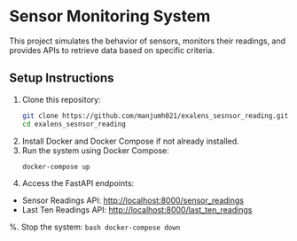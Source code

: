 # Sensor Monitoring System

This project simulates the behavior of sensors, monitors their readings, and provides APIs to retrieve data based on specific criteria.

## Setup Instructions

1. Clone this repository:
    ```bash
    git clone https://github.com/manjumh021/exalens_sesnsor_reading.git
    cd exalens_sesnsor_reading
    ```
2. Install Docker and Docker Compose if not already installed.
3. Run the system using Docker Compose:
    ```bash
    docker-compose up
    ```
4. Access the FastAPI endpoints:
- Sensor Readings API: [http://localhost:8000/sensor_readings](http://localhost:8000/sensor_readings)
- Last Ten Readings API: [http://localhost:8000/last_ten_readings](http://localhost:8000/last_ten_readings)

%. Stop the system:
    ```bash
    docker-compose down
    ```
